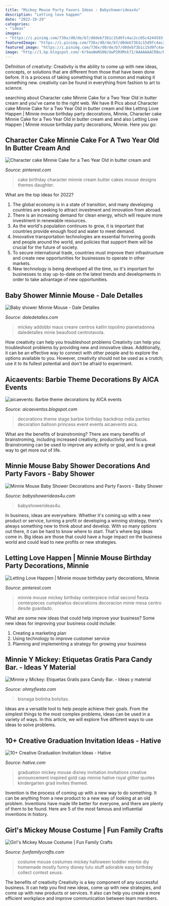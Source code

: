 ```yaml
---
title: "Mickey Mouse Party Favors Ideas : Babyshowerideas4u"
description: "Letting love happen"
date: "2022-10-29"
categories:
- "ideas"
images:
- "https://i.pinimg.com/736x/d0/de/b7/d0deb73b1c15d9fc4ac2cc05c4244593.jpg"
featuredImage: "https://i.pinimg.com/736x/d0/de/b7/d0deb73b1c15d9fc4ac2cc05c4244593.jpg"
featured_image: "https://i.pinimg.com/736x/d0/de/b7/d0deb73b1c15d9fc4ac2cc05c4244593.jpg"
image: "http://1.bp.blogspot.com/-Kr9aoWeNS00/UwP2RXMsk7I/AAAAAAACR8o/UFdrSNtcaUc/s1600/Bisnaga.jpg"
---
```



Definition of creativity:
Creativity is the ability to come up with new ideas, concepts, or solutions that are different from those that have been done before. It is a process of taking something that is common and making it something new. creativity can be found in everything from fashion to art to science.

	

		
searching about Character cake Minnie Cake for a Two Year Old in butter cream and you've came to the right web. We have 8 Pics about Character cake Minnie Cake for a Two Year Old in butter cream and like Letting Love Happen | Minnie mouse birthday party decorations, Minnie, Character cake Minnie Cake for a Two Year Old in butter cream and and also Letting Love Happen | Minnie mouse birthday party decorations, Minnie. Here you go:
		
    
## Character Cake Minnie Cake For A Two Year Old In Butter Cream And

<img loading=lazy src="https://i.pinimg.com/736x/d8/ae/0a/d8ae0a8b6daf3a9df7f0d0cb38d701e3--minnie-cake-minnie-mouse.jpg" onerror="this.onerror=null;this.src='https://tse4.mm.bing.net/th?id=OIP.8YK7UxogWi4Zr3-Slr6iKwHaLR&amp;pid=15.1';" alt="Character cake Minnie Cake for a Two Year Old in butter cream and">

_Source: pinterest.com_

>cake birthday character minnie cream butter cakes mouse designs themes daughter. 

	

What are the top ideas for 2022?
1. The global economy is in a state of transition, and many developing countries are seeking to attract investment and innovation from abroad.
2. There is an increasing demand for clean energy, which will require more investment in renewable resources.
3. As the world's population continues to grow, it is important that countries provide enough food and water to meet demand.
4. Innovative transportation technologies are essential forivering goods and people around the world, and policies that support them will be crucial for the future of society.
5. To secure international trade, countries must improve their infrastructure and create new opportunities for businesses to operate in other markets.
6. New technology is being developed all the time, so it's important for businesses to stay up-to-date on the latest trends and developments in order to take advantage of new opportunities.

    
## Baby Shower Minnie Mouse - Dale Detalles

<img loading=lazy src="https://i1.wp.com/www.daledetalles.com/wp-content/uploads/2016/05/4-1.jpg" onerror="this.onerror=null;this.src='https://tse3.mm.bing.net/th?id=OIP.Z-LzH1ouziCBUc23rgylogHaJ7&amp;pid=15.1';" alt="Baby shower Minnie Mouse - Dale Detalles">

_Source: daledetalles.com_

>mickey addobbi maus creare centros katlin topolino pianetadonna daledetalles minie beaufood centrotavola. 

	

How creativity can help you troubleshoot problems
Creativity can help you troubleshoot problems by providing new and innovative ideas. Additionally, it can be an effective way to connect with other people and to explore the options available to you. However, creativity should not be used as a crutch; use it to its fullest potential and don't be afraid to experiment.

    
## Aicaevents: Barbie Theme Decorations By AICA Events

<img loading=lazy src="http://4.bp.blogspot.com/-S4egKUm0XIY/VQJ0yVf6RPI/AAAAAAAAJPc/Wf8Ui_e5L0M/s1600/Barbie%2Btheme%2Bdecoration_theme%2Bparties_birthday%2Bdecorations_event%2Borganizers_balloon%2Bdecorations_birthday%2Bparty%2Bsupplies%2B(9).jpg" onerror="this.onerror=null;this.src='https://tse4.mm.bing.net/th?id=OIP.HISQbLFytQX9vdW2lemAbAHaE7&amp;pid=15.1';" alt="aicaevents: Barbie theme decorations by AICA events">

_Source: aicaeventss.blogspot.com_

>decorations theme stage barbie birthday backdrop india parties decoration balloon princess event events aicaevents aica. 

	

What are the benefits of brainstroming?
There are many benefits of brainstroming, including increased creativity, productivity and focus. Brainstroming can be used to improve any activity or goal, and is a great way to get more out of life.

    
## Minnie Mouse Baby Shower Decorations And Party Favors - Baby Shower

<img loading=lazy src="https://babyshowerideas4u.com/wp-content/uploads/2017/08/minnie-mouse-centerpiece.jpg" onerror="this.onerror=null;this.src='https://tse1.mm.bing.net/th?id=OIP.ewN6vNZvT2QusPvFCvxKBgHaKB&amp;pid=15.1';" alt="Minnie Mouse Baby Shower Decorations and Party Favors - Baby Shower">

_Source: babyshowerideas4u.com_

>babyshowerideas4u. 

	

In business, ideas are everywhere. Whether it's coming up with a new product or service, turning a profit or developing a winning strategy, there's always something new to think about and develop. With so many options out there, it can be hard to know where to start. That's where big ideas come in. Big ideas are those that could have a huge impact on the business world and could lead to new profits or new strategies.

    
## Letting Love Happen | Minnie Mouse Birthday Party Decorations, Minnie

<img loading=lazy src="https://i.pinimg.com/736x/d0/de/b7/d0deb73b1c15d9fc4ac2cc05c4244593.jpg" onerror="this.onerror=null;this.src='https://tse1.mm.bing.net/th?id=OIP.7xDhaCUJzVyNan5S70TT-gHaNK&amp;pid=15.1';" alt="Letting Love Happen | Minnie mouse birthday party decorations, Minnie">

_Source: pinterest.com_

>minnie mouse mickey birthday centerpiece initial second fiesta centerpieces cumpleaños decorations decoracion minie mesa centro desde guardado. 

	

What are some new ideas that could help improve your business?
Some new ideas for improving your business could include: 
1. Creating a marketing plan 
2. Using technology to improve customer service 
3. Planning and implementing a strategy for growing your business 

    
## Minnie Y Mickey: Etiquetas Gratis Para Candy Bar. - Ideas Y Material

<img loading=lazy src="http://1.bp.blogspot.com/-Kr9aoWeNS00/UwP2RXMsk7I/AAAAAAACR8o/UFdrSNtcaUc/s1600/Bisnaga.jpg" onerror="this.onerror=null;this.src='https://tse2.mm.bing.net/th?id=OIP.Bks2M80bLNvKbGNb-aIbVwHaJ3&amp;pid=15.1';" alt="Minnie y Mickey: Etiquetas Gratis para Candy Bar. - Ideas y material">

_Source: ohmyfiesta.com_

>bisnaga bolinha bolsitas. 

	

Ideas are a versatile tool to help people achieve their goals. From the simplest things to the most complex problems, ideas can be used in a variety of ways. In this article, we will explore five different ways to use ideas to solve problems.

    
## 10+ Creative Graduation Invitation Ideas - Hative

<img loading=lazy src="https://hative.com/wp-content/uploads/2014/05/graduation-invitation/2-mickey-mouse-graduation-invitations.jpg" onerror="this.onerror=null;this.src='https://tse2.mm.bing.net/th?id=OIP.FkKRN34cJx_EMzWPgJHEMAHaFj&amp;pid=15.1';" alt="10+ Creative Graduation Invitation Ideas - Hative">

_Source: hative.com_

>graduation mickey mouse disney invitation invitations creative announcement inspired gold cap minnie hative royal glitter quotes kindergarten grad invites themed. 

	

Invention is the process of coming up with a new way to do something. It can be anything from a new product to a new way of looking at an old problem. Inventions have made life better for everyone, and there are plenty of them to be found. Here are 5 of the most famous and influential inventions in history.

    
## Girl&#039;s Mickey Mouse Costume | Fun Family Crafts

<img loading=lazy src="https://funfamilycrafts.com/wp-content/uploads/2013/10/Little-Girls-Mickey-Mouse-Costume_th.jpg" onerror="this.onerror=null;this.src='https://tse1.mm.bing.net/th?id=OIP.bwAW_Tm1KJmfk5bXBAVGeQHaJ4&amp;pid=15.1';" alt="Girl&#039;s Mickey Mouse Costume | Fun Family Crafts">

_Source: funfamilycrafts.com_

>costume mouse costumes mickey halloween toddler minnie diy homemade mostly funny disney tutu stuff adorable easy birthday collect contest seuss. 

	

The benefits of creativity
Creativity is a key component of any successful business. It can help you find new ideas, come up with new strategies, and come up with new products or services. It also can help you create a more efficient workplace and improve communication between team members.

